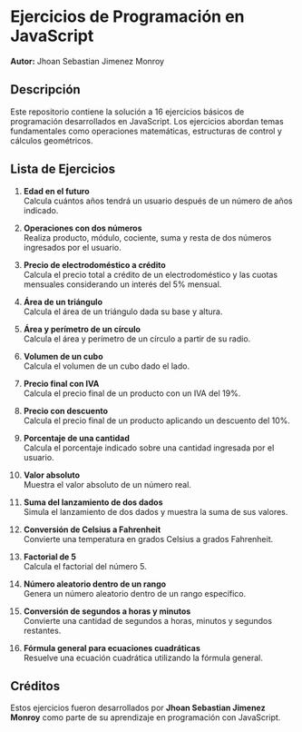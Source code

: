 # Ejercicios de Programación en JavaScript  
**Autor:** Jhoan Sebastian Jimenez Monroy  

## Descripción  
Este repositorio contiene la solución a 16 ejercicios básicos de programación desarrollados en JavaScript. Los ejercicios abordan temas fundamentales como operaciones matemáticas, estructuras de control y cálculos geométricos.  

## Lista de Ejercicios  
1. **Edad en el futuro**  
   Calcula cuántos años tendrá un usuario después de un número de años indicado.  

2. **Operaciones con dos números**  
   Realiza producto, módulo, cociente, suma y resta de dos números ingresados por el usuario.  

3. **Precio de electrodoméstico a crédito**  
   Calcula el precio total a crédito de un electrodoméstico y las cuotas mensuales considerando un interés del 5% mensual.  

4. **Área de un triángulo**  
   Calcula el área de un triángulo dada su base y altura.  

5. **Área y perímetro de un círculo**  
   Calcula el área y perímetro de un círculo a partir de su radio.  

6. **Volumen de un cubo**  
   Calcula el volumen de un cubo dado el lado.  

7. **Precio final con IVA**  
   Calcula el precio final de un producto con un IVA del 19%.  

8. **Precio con descuento**  
   Calcula el precio final de un producto aplicando un descuento del 10%.  

9. **Porcentaje de una cantidad**  
   Calcula el porcentaje indicado sobre una cantidad ingresada por el usuario.  

10. **Valor absoluto**  
    Muestra el valor absoluto de un número real.  

11. **Suma del lanzamiento de dos dados**  
    Simula el lanzamiento de dos dados y muestra la suma de sus valores.  

12. **Conversión de Celsius a Fahrenheit**  
    Convierte una temperatura en grados Celsius a grados Fahrenheit.  

13. **Factorial de 5**  
    Calcula el factorial del número 5.  

14. **Número aleatorio dentro de un rango**  
    Genera un número aleatorio dentro de un rango específico.  

15. **Conversión de segundos a horas y minutos**  
    Convierte una cantidad de segundos a horas, minutos y segundos restantes.  

16. **Fórmula general para ecuaciones cuadráticas**  
    Resuelve una ecuación cuadrática utilizando la fórmula general.   

## Créditos  
Estos ejercicios fueron desarrollados por **Jhoan Sebastian Jimenez Monroy** como parte de su aprendizaje en programación con JavaScript.  
